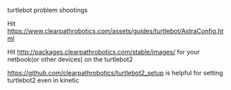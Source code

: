 turtlebot problem shootings

Hit https://www.clearpathrobotics.com/assets/guides/turtlebot/AstraConfig.html

Hit http://packages.clearpathrobotics.com/stable/images/
for your netbook(or other devices) on the turtlebot2


https://github.com/clearpathrobotics/turtlebot2_setup
is helpful for setting turtlebot2 even in kinetic
